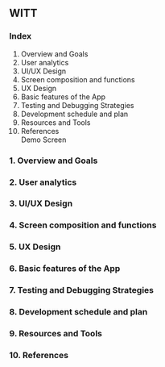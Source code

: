 ## WITT

### Index

1. Overview and Goals 
2. User analytics  
3. UI/UX Design  
4. Screen composition and functions  
5. UX Design   
6. Basic features of the App  
7. Testing and Debugging Strategies  
8. Development schedule and plan  
9. Resources and Tools  
10. References  
Demo Screen  


### **1. Overview and Goals**


### **2. User analytics**


### **3. UI/UX Design**


### **4. Screen composition and functions**


### **5. UX Design**


### **6. Basic features of the App**


### **7. Testing and Debugging Strategies**


### **8. Development schedule and plan**


### **9. Resources and Tools**


### **10. References**

